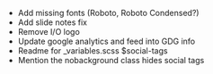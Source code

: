 - Add missing fonts (Roboto, Roboto Condensed?)
- Add slide notes fix
- Remove I/O logo
- Update google analytics and feed into GDG info
- Readme for _variables.scss $social-tags
- Mention the nobackground class hides social tags
